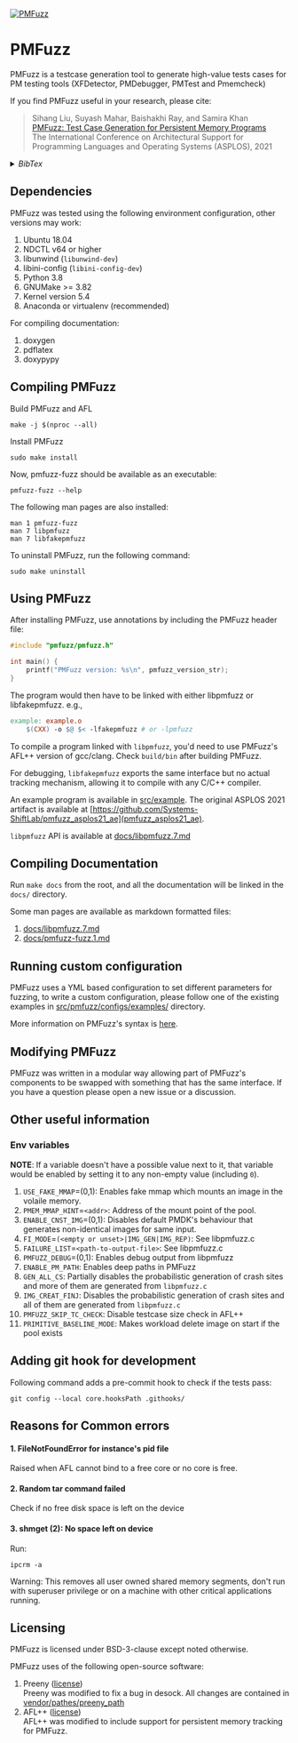 [![PMFuzz](https://github.com/Systems-ShiftLab/pmfuzz/actions/workflows/python-app.yml/badge.svg)](https://github.com/Systems-ShiftLab/pmfuzz/actions/workflows/python-app.yml)

# PMFuzz

PMFuzz is a testcase generation tool to generate high-value tests cases for PM testing tools (XFDetector, PMDebugger, PMTest and Pmemcheck)

If you find PMFuzz useful in your research, please cite:

> Sihang Liu, Suyash Mahar, Baishakhi Ray, and Samira Khan  
> [PMFuzz: Test Case Generation for Persistent Memory Programs](https://www.cs.virginia.edu/~smk9u/Liu_PMFuzz_ASPLOS21.pdf)  
> The International Conference on Architectural Support for Programming Languages and Operating Systems (ASPLOS), 2021


<details><summary><i>BibTex</i></summary>
<p>

```
@inproceedings{liu2021pmfuzz,
  title={PMFuzz: Test Case Generation for Persistent Memory Programs},
  author={Liu, Sihang and Mahar, Suyash and Ray, Baishakhi and Khan, Samira},
  booktitle={Proceedings of the Twenty-sixth International Conference on Architectural Support for Programming Languages and Operating Systems},
  year={2021}
}
```

</p>
</details>

## Dependencies
PMFuzz was tested using the following environment configuration, other versions may work:  
1. Ubuntu 18.04
2. NDCTL v64 or higher
3. libunwind (`libunwind-dev`)
4. libini-config (`libini-config-dev`)
5. Python 3.8
6. GNUMake >= 3.82
7. Kernel version 5.4
8. Anaconda or virtualenv (recommended)

For compiling documentation:  
1. doxygen
2. pdflatex
3. doxypypy

## Compiling PMFuzz

Build PMFuzz and AFL
```
make -j $(nproc --all)
```

Install PMFuzz
```
sudo make install
```

Now, pmfuzz-fuzz should be available as an executable:
```
pmfuzz-fuzz --help
```

The following man pages are also installed:
```
man 1 pmfuzz-fuzz
man 7 libpmfuzz
man 7 libfakepmfuzz
```

To uninstall PMFuzz, run the following command:
```
sudo make uninstall
```

## Using PMFuzz
After installing PMFuzz, use annotations by including the PMFuzz
header file:

```c
#include "pmfuzz/pmfuzz.h"

int main() {
	printf("PMFuzz version: %s\n", pmfuzz_version_str);
}
```

The program would then have to be linked with either libpmfuzz or
libfakepmfuzz. e.g.,

```makefile
example: example.o
	$(CXX) -o $@ $< -lfakepmfuzz # or -lpmfuzz
```

To compile a program linked with `libpmfuzz`, you'd need to use
PMFuzz's AFL++ version of gcc/clang. Check `build/bin` after building PMFuzz.

For debugging, `libfakepmfuzz` exports the
same interface but no actual tracking mechanism, allowing it to
compile with any C/C++ compiler.

An example program is available in [src/example](src/example). The
original ASPLOS 2021 artifact is available at
[https://github.com/Systems-ShiftLab/pmfuzz_asplos21_ae](pmfuzz_asplos21_ae).

`libpmfuzz` API is available at [docs/libpmfuzz.7.md](docs/libpmfuzz.7.md)


## Compiling Documentation
Run `make docs` from the root, and all the documentation will be
linked in the `docs/` directory.

Some man pages are available as markdown formatted files:
1. [docs/libpmfuzz.7.md](docs/libpmfuzz.7.md)
2. [docs/pmfuzz-fuzz.1.md](docs/pmfuzz-fuzz.1.md)

## Running custom configuration
PMFuzz uses a YML based configuration to set different parameters for
fuzzing, to write a custom configuration, please follow one of the
existing examples in [src/pmfuzz/configs/examples/][config_examples]
directory.

More information on PMFuzz's syntax is [here][1].

## Modifying PMFuzz
PMFuzz was written in a modular way allowing part of PMFuzz's components to be 
swapped with something that has the same interface. If you have a question
please open a new issue or a discussion.

## Other useful information
### Env variables
**NOTE**: If a variable doesn't have a possible value next to it, that variable would be enabled by setting
it to any non-empty value (including `0`).  
1. `USE_FAKE_MMAP`=(0,1): Enables fake mmap which mounts an image in the volaile memory.
2. `PMEM_MMAP_HINT`=`<addr>`: Address of the mount point of the pool.
3. `ENABLE_CNST_IMG`=(0,1): Disables default PMDK's behaviour that generates non-identical images for same input.
4. `FI_MODE`=`(<empty or unset>|IMG_GEN|IMG_REP)`: See libpmfuzz.c
5. `FAILURE_LIST`=`<path-to-output-file>`: See libpmfuzz.c
6. `PMFUZZ_DEBUG`=(0,1): Enables debug output from libpmfuzz
6. `ENABLE_PM_PATH`: Enables deep paths in PMFuzz
7. `GEN_ALL_CS`: Partially disables the probabilistic generation of crash sites and more of them are generated from `libpmfuzz.c`
8. `IMG_CREAT_FINJ`: Disables the probabilistic generation of crash sites and all of them are generated from `libpmfuzz.c`
9. `PMFUZZ_SKIP_TC_CHECK`: Disable testcase size check in AFL++
10. `PRIMITIVE_BASELINE_MODE`: Makes workload delete image on start if the pool exists

## Adding git hook for development
Following command adds a pre-commit hook to check if the tests pass:

``` shell
git config --local core.hooksPath .githooks/
```

## Reasons for Common errors
#### 1. FileNotFoundError for instance's pid file
Raised when AFL cannot bind to a free core or no core is free.
#### 2. Random tar command failed
Check if no free disk space is left on the device
#### 3. shmget (2): No space left on device
Run:
```
ipcrm -a
```

Warning: This removes all user owned shared memory segments, don't run
with superuser privilege or on a machine with other critical
applications running.


## Licensing
PMFuzz is licensed under BSD-3-clause except noted otherwise.

PMFuzz uses of the following open-source software:
1. Preeny ([license](https://github.com/zardus/preeny/blob/ef63823020f373b3729a14ee4106b45eefa3271c/LICENSE))  
   Preeny was modified to fix a bug in desock. All changes are
   contained in
   [vendor/pathes/preeny_path](vendor/patches/preeny.git_patch)
2. AFL++ ([license](vendor/AFLplusplus-2.63c/LICENSE))  
   AFL++ was modified to include support for
   persistent memory tracking for PMFuzz.

[config_examples]: src/pmfuzz/configs/examples/
[pmfuzz-fuzz.py]: src/pmfuzz/pmfuzz-fuzz.py
[1]: src/pmfuzz/README.md
